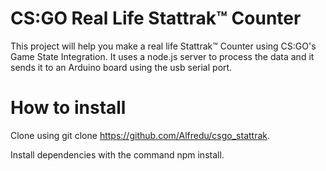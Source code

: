 # CS:GO Real Life Stattrak™ Counter

This project will help you make a real life Stattrak™ Counter using CS:GO's Game State Integration. It uses a node.js server to process the data and it sends it to an Arduino board using the usb serial port.

# How to install

Clone using git clone https://github.com/Alfredu/csgo_stattrak.

Install dependencies with the command npm install.

